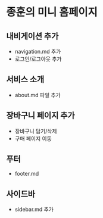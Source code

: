 # 종훈의 미니 홈페이지

## 내비게이션 추가
- navigation.md 추가
- 로그인/로그아웃 추가

## 서비스 소개
- about.md 파일 추가

## 장바구니 페이지 추가
- 장바구니 담기/삭제
- 구매 페이지 이동

## 푸터
- footer.md 

## 사이드바 
- sidebar.md 추가